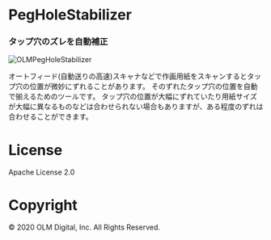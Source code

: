 # PegHoleStabilizer
### タップ穴のズレを自動補正
![OLMPegHoleStabilizer](https://user-images.githubusercontent.com/50665049/74110760-841e1200-4bd2-11ea-83e8-a0af5f0fc635.png)

オートフィード(自動送りの高速)スキャナなどで作画用紙をスキャンするとタップ穴の位置が微妙にずれることがあります。
そのずれたタップ穴の位置を自動で揃えるためのツールです。
タップ穴の位置が大幅にずれていたり用紙サイズが大幅に異なるものなどは合わせられない場合もありますが、ある程度のずれは合わせることができます。


# License

Apache License 2.0

# Copyright
© 2020 OLM Digital, Inc. All Rights Reserved.
